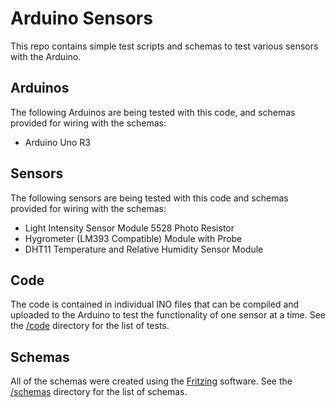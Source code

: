 # Arduino Sensors

This repo contains simple test scripts and schemas to test various sensors with the Arduino.

## Arduinos

The following Arduinos are being tested with this code, and schemas provided for wiring with the schemas:

* Arduino Uno R3

## Sensors

The following sensors are being tested with this code and schemas provided for wiring with the schemas:

* Light Intensity Sensor Module 5528 Photo Resistor
* Hygrometer (LM393 Compatible) Module with Probe
* DHT11 Temperature and Relative Humidity Sensor Module

## Code

The code is contained in individual INO files that can be compiled and uploaded to the Arduino to test the functionality of one sensor at a time. See the [/code](/code) directory for the list of tests.

## Schemas

All of the schemas were created using the [Fritzing](http://fritzing.org/home/) software. See the [/schemas](/schemas) directory for the list of schemas.

